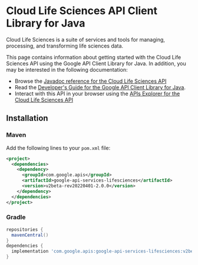 # Cloud Life Sciences API Client Library for Java

Cloud Life Sciences is a suite of services and tools for managing, processing, and transforming life sciences data.

This page contains information about getting started with the Cloud Life Sciences API
using the Google API Client Library for Java. In addition, you may be interested
in the following documentation:

* Browse the [Javadoc reference for the Cloud Life Sciences API][javadoc]
* Read the [Developer's Guide for the Google API Client Library for Java][google-api-client].
* Interact with this API in your browser using the [APIs Explorer for the Cloud Life Sciences API][api-explorer]

## Installation

### Maven

Add the following lines to your `pom.xml` file:

```xml
<project>
  <dependencies>
    <dependency>
      <groupId>com.google.apis</groupId>
      <artifactId>google-api-services-lifesciences</artifactId>
      <version>v2beta-rev20220401-2.0.0</version>
    </dependency>
  </dependencies>
</project>
```

### Gradle

```gradle
repositories {
  mavenCentral()
}
dependencies {
  implementation 'com.google.apis:google-api-services-lifesciences:v2beta-rev20220401-2.0.0'
}
```

[javadoc]: https://googleapis.dev/java/google-api-services-lifesciences/latest/index.html
[google-api-client]: https://github.com/googleapis/google-api-java-client/
[api-explorer]: https://developers.google.com/apis-explorer/#p/lifesciences/v1/
